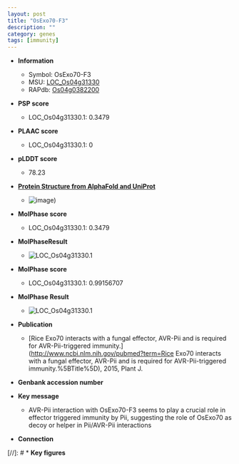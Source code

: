 ```yaml
---
layout: post
title: "OsExo70-F3"
description: ""
category: genes
tags: [immunity]
---
```


* **Information**  
    + Symbol: OsExo70-F3  
    + MSU: [LOC_Os04g31330](http://rice.plantbiology.msu.edu/cgi-bin/ORF_infopage.cgi?orf=LOC_Os04g31330)  
    + RAPdb: [Os04g0382200](http://rapdb.dna.affrc.go.jp/viewer/gbrowse_details/irgsp1?name=Os04g0382200)  

* **PSP score**  
    + LOC_Os04g31330.1: 0.3479 

* **PLAAC score**  
    + LOC_Os04g31330.1: 0 

* **pLDDT score**
    + 78.23

* **[Protein Structure from AlphaFold and UniProt](https://www.uniprot.org/uniprotkb/Q7XVB9/entry#structure)**
    + ![image](https://ricepsp.github.io/images/Q7/AF-Q7XVB9-F1.png))

* **MolPhase score**
    + LOC_Os04g31330.1: 0.3479

* **MolPhaseResult**
    + ![LOC_Os04g31330.1](https://ricepsp.github.io/pictures/LOC_Os04g/LOC_Os04g31330.1.png)

* **MolPhase score**
    + LOC_Os04g31330.1: 0.99156707

* **MolPhase Result**
    + ![LOC_Os04g31330.1](https://304243504.github.io/Pictures/LOC_Os04g/LOC_Os04g31330.1.png)

* **Publication**  
    + [Rice Exo70 interacts with a fungal effector, AVR-Pii and is required for AVR-Pii-triggered immunity.](http://www.ncbi.nlm.nih.gov/pubmed?term=Rice Exo70 interacts with a fungal effector, AVR-Pii and is required for AVR-Pii-triggered immunity.%5BTitle%5D), 2015, Plant J.

* **Genbank accession number**  

* **Key message**  
    + AVR-Pii interaction with OsExo70-F3 seems to play a crucial role in effector triggered immunity by Pii, suggesting the role of OsExo70 as decoy or helper in Pii/AVR-Pii interactions

* **Connection**  

[//]: # * **Key figures**  


